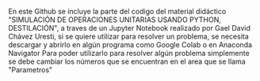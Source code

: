 En este Github se incluye la parte del codigo del material didáctico "SIMULACIÓN DE OPERACIONES UNITARIAS USANDO PYTHON, DESTILACIÓN", a traves de un Jupyter Notebook realizado por Gael David Chávez Uresti, si se quiere utilizar para resolver un problema, se necesita descargar y abrirlo en algún programa como Google Colab o en Anaconda Navigator
Para poder utilizarlo para resolver algún problema simplemente se debe cambiar los números que se encuentran en el area que se llama "Parametros"
